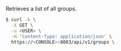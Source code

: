 Retrieves a list of all groups.

```bash
$ curl -k \
  -X GET \
  -u <USER> \
  -H 'Content-Type: application/json' \
  https://<CONSOLE>:8083/api/v1/groups \
```
